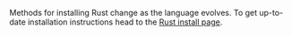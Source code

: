 Methods for installing Rust change as the language evolves. To get up-to-date installation instructions head to the [Rust install page](https://www.rust-lang.org/tools/install).
